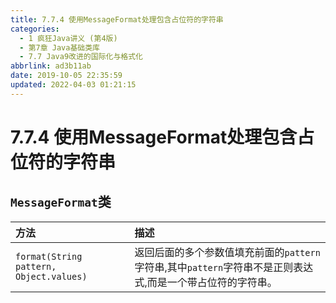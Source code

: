```yaml
---
title: 7.7.4 使用MessageFormat处理包含占位符的字符串
categories: 
  - 1 疯狂Java讲义 (第4版)
  - 第7章 Java基础类库
  - 7.7 Java9改进的国际化与格式化
abbrlink: ad3b11ab
date: 2019-10-05 22:35:59
updated: 2022-04-03 01:21:15
---
```

# 7.7.4 使用MessageFormat处理包含占位符的字符串 #
## `MessageFormat`类 ##

|方法|描述|
|:---|:---|
|`format(String pattern, Object.values)`|返回后面的多个参数值填充前面的`pattern`字符串,其中`pattern`字符串不是正则表达式,而是一个带占位符的字符串。|
